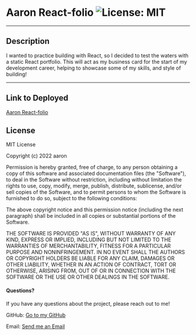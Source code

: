 # Aaron React-folio ![License: MIT](https://img.shields.io/badge/license-MIT-orange?style=for-the-badge&logo=appveyor)

---

## Description

I wanted to practice building with React, so I decided to test the waters with a static React portfolio. This will act as my business card for the start of my development career, helping to showcase some of my skills, and style of building!

---

## Link to Deployed

[Aaron React-folio](https://aaron-reactfolio.netlify.app/#/)

## License

MIT License

Copyright (c) 2022 aaron

Permission is hereby granted, free of charge, to any person obtaining a copy of this software and associated documentation files (the "Software"), to deal in the Software without restriction, including without limitation the rights to use, copy, modify, merge, publish, distribute, sublicense, and/or sell copies of the Software, and to permit persons to whom the Software is furnished to do so, subject to the following conditions:

The above copyright notice and this permission notice (including the next paragraph) shall be included in all copies or substantial portions of the Software.

THE SOFTWARE IS PROVIDED "AS IS", WITHOUT WARRANTY OF ANY KIND, EXPRESS OR IMPLIED, INCLUDING BUT NOT LIMITED TO THE WARRANTIES OF MERCHANTABILITY, FITNESS FOR A PARTICULAR PURPOSE AND NONINFRINGEMENT. IN NO EVENT SHALL THE AUTHORS OR COPYRIGHT HOLDERS BE LIABLE FOR ANY CLAIM, DAMAGES OR OTHER LIABILITY, WHETHER IN AN ACTION OF CONTRACT, TORT OR OTHERWISE, ARISING FROM, OUT OF OR IN CONNECTION WITH THE SOFTWARE OR THE USE OR OTHER DEALINGS IN THE SOFTWARE.

#### Questions?

If you have any questions about the project, please reach out to me!

GitHub: [Go to my GitHub](https://github.com/afarr002)

Email: [Send me an Email](afarrell002@gmail.com)

